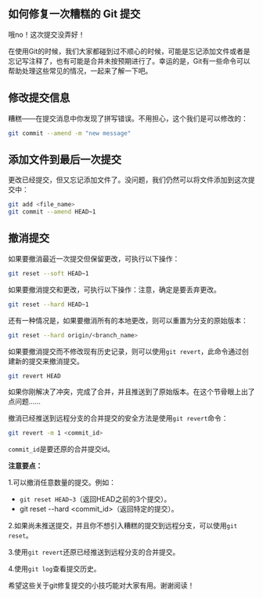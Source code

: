 ## 如何修复一次糟糕的 Git 提交

哦no！这次提交没弄好！

在使用Git的时候，我们大家都碰到过不顺心的时候，可能是忘记添加文件或者是忘记写注释了，也有可能是合并未按预期进行了。幸运的是，Git有一些命令可以帮助处理这些常见的情况，一起来了解一下吧。

## 修改提交信息

糟糕——在提交消息中你发现了拼写错误。不用担心，这个我们是可以修改的：

```bash
git commit --amend -m "new message"
```

## 添加文件到最后一次提交

更改已经提交，但又忘记添加文件了。没问题，我们仍然可以将文件添加到这次提交中：

```bash
git add <file_name>
git commit --amend HEAD~1
```

## 撤消提交

如果要撤消最近一次提交但保留更改，可执行以下操作：

```bash
git reset --soft HEAD~1
```

如果要撤消提交和更改，可执行以下操作：注意，确定是要丢弃更改。

```bash
git reset --hard HEAD~1
```

还有一种情况是，如果要撤消所有的本地更改，则可以重置为分支的原始版本：

```bash
git reset --hard origin/<branch_name>
```

如果要撤消提交而不修改现有历史记录，则可以使用`git revert`，此命令通过创建新的提交来撤消提交。

```bash
git revert HEAD
```

如果你刚解决了冲突，完成了合并，并且推送到了原始版本。在这个节骨眼上出了点问题……

撤消已经推送到远程分支的合并提交的安全方法是使用`git revert`命令：

```bash
git revert -m 1 <commit_id>
```

`commit_id`是要还原的合并提交id。

**注意要点：**

1.可以撤消任意数量的提交。例如：

- `git reset HEAD~3`（返回HEAD之前的3个提交）。
- git reset --hard <commit_id>（返回特定的提交）。

2.如果尚未推送提交，并且你不想引入糟糕的提交到远程分支，可以使用`git reset`。

3.使用`git revert`还原已经推送到远程分支的合并提交。

4.使用`git log`查看提交历史。

希望这些关于git修复提交的小技巧能对大家有用。谢谢阅读！